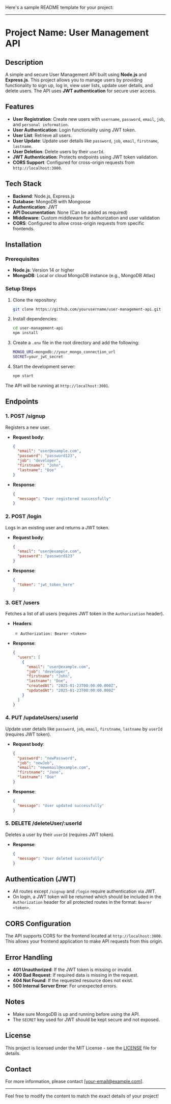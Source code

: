 Here's a sample README template for your project:

---

# Project Name: User Management API

## Description
A simple and secure User Management API built using **Node.js** and **Express.js**. This project allows you to manage users by providing functionality to sign up, log in, view user lists, update user details, and delete users. The API uses **JWT authentication** for secure user access.

## Features
- **User Registration**: Create new users with `username`, `password`, `email`, `job`, and `personal information`.
- **User Authentication**: Login functionality using JWT token.
- **User List**: Retrieve all users.
- **User Update**: Update user details like `password`, `job`, `email`, `firstname`, `lastname`.
- **User Deletion**: Delete users by their `userId`.
- **JWT Authentication**: Protects endpoints using JWT token validation.
- **CORS Support**: Configured for cross-origin requests from `http://localhost:3000`.

## Tech Stack
- **Backend**: Node.js, Express.js
- **Database**: MongoDB with Mongoose
- **Authentication**: JWT
- **API Documentation**: None (Can be added as required)
- **Middleware**: Custom middleware for authorization and user validation
- **CORS**: Configured to allow cross-origin requests from specific frontends.

## Installation

### Prerequisites
- **Node.js**: Version 14 or higher
- **MongoDB**: Local or cloud MongoDB instance (e.g., MongoDB Atlas)
  
### Setup Steps

1. Clone the repository:
   ```bash
   git clone https://github.com/yourusername/user-management-api.git
   ```

2. Install dependencies:
   ```bash
   cd user-management-api
   npm install
   ```

3. Create a `.env` file in the root directory and add the following:
   ```bash
   MONGO_URI=mongodb://your_mongo_connection_url
   SECRET=your_jwt_secret
   ```

4. Start the development server:
   ```bash
   npm start
   ```

The API will be running at `http://localhost:3001`.

## Endpoints

### 1. **POST /signup**
Registers a new user.

- **Request body**:
  ```json
  {
    "email": "user@example.com",
    "password": "password123",
    "job": "developer",
    "firstname": "John",
    "lastname": "Doe"
  }
  ```
- **Response**:
  ```json
  {
    "message": "User registered successfully"
  }
  ```

### 2. **POST /login**
Logs in an existing user and returns a JWT token.

- **Request body**:
  ```json
  {
    "email": "user@example.com",
    "password": "password123"
  }
  ```
- **Response**:
  ```json
  {
    "token": "jwt_token_here"
  }
  ```

### 3. **GET /users**
Fetches a list of all users (requires JWT token in the `Authorization` header).

- **Headers**:
  - `Authorization: Bearer <token>`
  
- **Response**:
  ```json
  {
    "users": [
      {
        "email": "user@example.com",
        "job": "developer",
        "firstname": "John",
        "lastname": "Doe",
        "createdAt": "2025-01-23T00:00:00.000Z",
        "updatedAt": "2025-01-23T00:00:00.000Z"
      }
    ]
  }
  ```

### 4. **PUT /updateUsers/:userId**
Update user details like `password`, `job`, `email`, `firstname`, `lastname` by `userId` (requires JWT token).

- **Request body**:
  ```json
  {
    "password": "newPassword",
    "job": "newJob",
    "email": "newemail@example.com",
    "firstname": "Jane",
    "lastname": "Doe"
  }
  ```

- **Response**:
  ```json
  {
    "message": "User updated successfully"
  }
  ```

### 5. **DELETE /deleteUser/:userId**
Deletes a user by their `userId` (requires JWT token).

- **Response**:
  ```json
  {
    "message": "User deleted successfully"
  }
  ```

## Authentication (JWT)
- All routes except `/signup` and `/login` require authentication via JWT.
- On login, a JWT token will be returned which should be included in the `Authorization` header for all protected routes in the format: `Bearer <token>`.

## CORS Configuration
The API supports CORS for the frontend located at `http://localhost:3000`. This allows your frontend application to make API requests from this origin.

## Error Handling
- **401 Unauthorized**: If the JWT token is missing or invalid.
- **400 Bad Request**: If required data is missing in the request.
- **404 Not Found**: If the requested resource does not exist.
- **500 Internal Server Error**: For unexpected errors.

## Notes
- Make sure MongoDB is up and running before using the API.
- The `SECRET` key used for JWT should be kept secure and not exposed.

## License
This project is licensed under the MIT License - see the [LICENSE](LICENSE) file for details.

## Contact
For more information, please contact [your-email@example.com].

---

Feel free to modify the content to match the exact details of your project!
